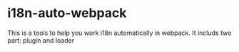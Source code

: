 # i18n-auto-webpack
This is a tools to help you work i18n automatically in webpack. It includs two part: plugin and loader

